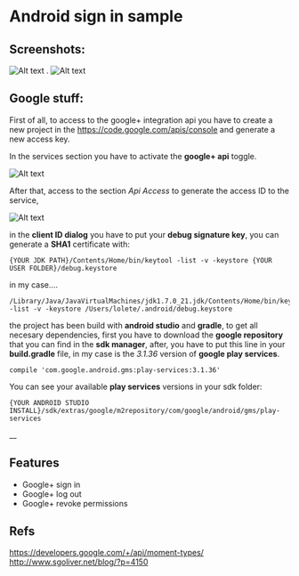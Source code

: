 Android sign in sample
=============================

Screenshots:
----------------

![Alt text](https://googledrive.com/host/0B62SZ3WRM2R2MGFiQ09UeTlWR00/sign_in_plane.png)
 . ![Alt text](https://googledrive.com/host/0B62SZ3WRM2R2MGFiQ09UeTlWR00/sign_google_dialog.png) 



Google stuff:
----------------

First of all, to access to the google+ integration api you have to create a new project 
in the https://code.google.com/apis/console and generate a new access key.

In the services section you have to activate the __google+ api__ toggle.

![Alt text](https://googledrive.com/host/0B62SZ3WRM2R2MGFiQ09UeTlWR00/api_dashboard2.png)


After that, access to the section _Api Access_ to generate the access ID to the service,

![Alt text](https://googledrive.com/host/0B62SZ3WRM2R2MGFiQ09UeTlWR00/sign_dialog.png)


in the __client ID dialog__ you have to put your __debug signature key__, you can generate a __SHA1__ certificate with:

```
{YOUR JDK PATH}/Contents/Home/bin/keytool -list -v -keystore {YOUR USER FOLDER}/debug.keystore
```

in my case....

```
/Library/Java/JavaVirtualMachines/jdk1.7.0_21.jdk/Contents/Home/bin/keytool -list -v -keystore /Users/lolete/.android/debug.keystore
```

the project has been build with __android studio__ and __gradle__, to get all necesary dependencies, 
first you have to download the __google repository__ that you can find in the __sdk manager__, after, 
you have to put this line in your __build.gradle__ file, in my case is the _3.1.36_ version of __google play services__.

```
compile 'com.google.android.gms:play-services:3.1.36'
```

You can see your available __play services__ versions in your sdk folder: 
```
{YOUR ANDROID STUDIO INSTALL}/sdk/extras/google/m2repository/com/google/android/gms/play-services
```
__


Features
------------
- Google+ sign in
- Google+ log out
- Google+ revoke permissions

Refs
------------
https://developers.google.com/+/api/moment-types/
http://www.sgoliver.net/blog/?p=4150
